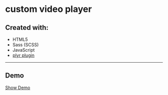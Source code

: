 # custom video player

## Created with:

- HTML5
- Sass (SCSS)
- JavaScript
- [plyr plugin](https://github.com/sampotts/plyr)

---

## Demo

[Show Demo](https://amiryxe.github.io/custom-video-player/)
